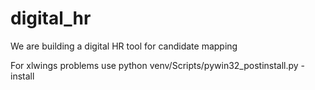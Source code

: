 # digital_hr
We are building a digital HR tool for candidate mapping


For xlwings problems use
python venv/Scripts/pywin32_postinstall.py -install

